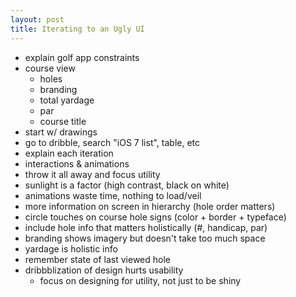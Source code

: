 ```yaml
---
layout: post
title: Iterating to an Ugly UI
---
```


- explain golf app constraints
- course view
	- holes
	- branding
	- total yardage
	- par
	- course title
- start w/ drawings
- go to dribble, search "iOS 7 list", table, etc
- explain each iteration
- interactions & animations
- throw it all away and focus utility
- sunlight is a factor (high contrast, black on white)
- animations waste time, nothing to load/veil
- more information on screen in hierarchy (hole order matters)
- circle touches on course hole signs (color + border + typeface)
- include hole info that matters holistically (#, handicap, par)
- branding shows imagery but doesn't take too much space
- yardage is holistic info
- remember state of last viewed hole
- dribbblization of design hurts usability
	- focus on designing for utility, not just to be shiny
